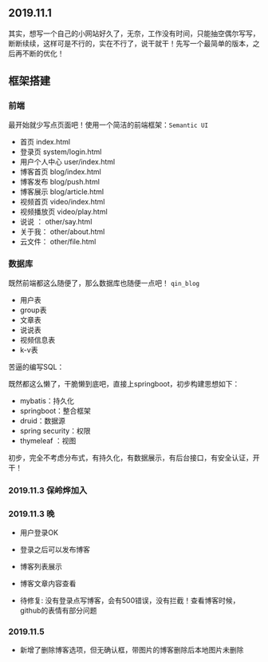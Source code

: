 ## 2019.11.1

其实，想写一个自己的小网站好久了，无奈，工作没有时间，只能抽空偶尔写写，断断续续，这样可是不行的，实在不行了，说干就干！先写一个最简单的版本，之后再不断的优化！

## 框架搭建

### 前端

最开始就少写点页面吧！使用一个简洁的前端框架：`Semantic UI`

- 首页  index.html
- 登录页  system/login.html
- 用户个人中心 user/index.html
- 博客首页 blog/index.html
- 博客发布 blog/push.html
- 博客展示 blog/article.html
- 视频首页 video/index.html
- 视频播放页 video/play.html
- 说说 ： other/say.html
- 关于我： other/about.html
- 云文件： other/file.html


### 数据库

既然前端都这么随便了，那么数据库也随便一点吧！ `qin_blog`

- 用户表
- group表
- 文章表
- 说说表
- 视频信息表
- k-v表

苦逼的编写SQL：

既然都这么懒了，干脆懒到底吧，直接上springboot，初步构建思想如下：

- mybatis：持久化
- springboot：整合框架
- druid：数据源
- spring security：权限
- thymeleaf ：视图

初步，完全不考虑分布式，有持久化，有数据展示，有后台接口，有安全认证，开干！


### 2019.11.3 保岭烨加入


### 2019.11.3 晚

 - 用户登录OK
 - 登录之后可以发布博客
 - 博客列表展示
 - 博客文章内容查看
 
 - 待修复: 没有登录点写博客，会有500错误，没有拦截！查看博客时候，github的表情有部分问题

### 2019.11.5
- 新增了删除博客选项，但无确认框，带图片的博客删除后本地图片未删除




